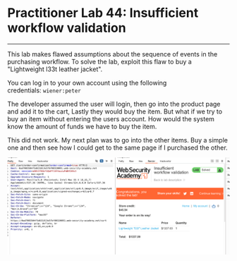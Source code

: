 # Practitioner  Lab 44: Insufficient workflow validation

---

This lab makes flawed assumptions about the sequence of events in the purchasing workflow. To solve the lab, exploit this flaw to buy a "Lightweight l33t leather jacket".

You can log in to your own account using the following credentials: `wiener:peter`

The developer assumed the user will login, then go into the product page and add it to the cart, Lastly they would buy the item. But what if we try to buy an item without entering the users account. How would the system know the amount of funds we have to buy the item. 

This did not work. My next plan was to go into the other items. Buy a simple one and then see how I could get to the same page if I purchased the other. 

![Untitled](Practitioner%20Lab%2044%20Insufficient%20workflow%20validati%20d28220e083ad45e9b9f50e5a23d4da19/Untitled.png)
